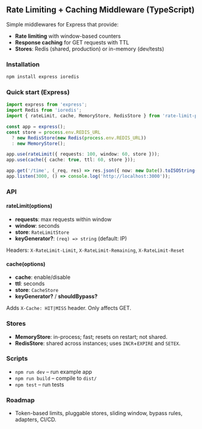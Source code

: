 ## Rate Limiting + Caching Middleware (TypeScript)

Simple middlewares for Express that provide:

- **Rate limiting** with window-based counters
- **Response caching** for GET requests with TTL
- **Stores**: Redis (shared, production) or in-memory (dev/tests)

### Installation

```bash
npm install express ioredis
```

### Quick start (Express)

```ts
import express from 'express';
import Redis from 'ioredis';
import { rateLimit, cache, MemoryStore, RedisStore } from 'rate-limit-pkg';

const app = express();
const store = process.env.REDIS_URL
  ? new RedisStore(new Redis(process.env.REDIS_URL))
  : new MemoryStore();

app.use(rateLimit({ requests: 100, window: 60, store }));
app.use(cache({ cache: true, ttl: 60, store }));

app.get('/time', (_req, res) => res.json({ now: new Date().toISOString() }));
app.listen(3000, () => console.log('http://localhost:3000'));
```

### API

#### rateLimit(options)

- **requests**: max requests within window
- **window**: seconds
- **store**: `RateLimitStore`
- **keyGenerator?**: `(req) => string` (default: IP)

Headers: `X-RateLimit-Limit`, `X-RateLimit-Remaining`, `X-RateLimit-Reset`

#### cache(options)

- **cache**: enable/disable
- **ttl**: seconds
- **store**: `CacheStore`
- **keyGenerator?** / **shouldBypass?**

Adds `X-Cache: HIT|MISS` header. Only affects GET.

### Stores

- **MemoryStore**: in-process; fast; resets on restart; not shared.
- **RedisStore**: shared across instances; uses `INCR`+`EXPIRE` and `SETEX`.

### Scripts

- `npm run dev` – run example app
- `npm run build` – compile to `dist/`
- `npm test` – run tests

### Roadmap

- Token-based limits, pluggable stores, sliding window, bypass rules, adapters, CI/CD.
